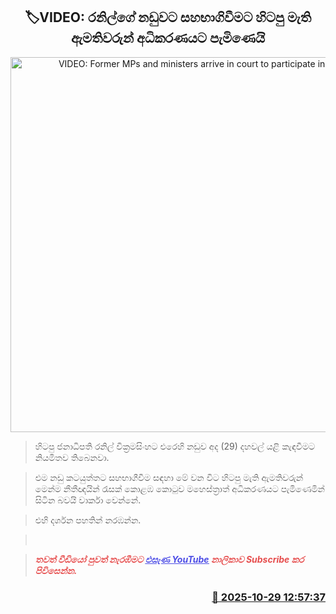 <p align='center'><b><h2 align='center' title='VIDEO: Former MPs and ministers arrive in court to participate in Ranil's case'>🏷VIDEO: රනිල්ගේ නඩුවට සහභාගිවීමට හිටපු මැති ඇමතිවරුන් අධිකරණයට පැමිණෙයි</h2></b></p>
<p align='center'><img src='https://helakuru.sgp1.cdn.digitaloceanspaces.com/esana/images/lib/gune-kl.jpg' width='600' alt='VIDEO: Former MPs and ministers arrive in court to participate in Ranil's case'></p>

> හිටපු ජනාධිපති රනිල් වික්‍රමසිංහට එරෙහි නඩුව අද (29) දහවල් යළි කැඳවීමට නියමිතව තිබෙනවා.

> එම නඩු කටයුත්තට සහභාගීවීම සඳහා මේ වන විට හිටපු මැති ඇමතිවරුන් මෙන්ම නීතීඥයින් රැසක් කොළඹ කොටුව මහෙස්ත්‍රාත් අධිකරණයට පැමිණෙමින් සිටින බවයි වාර්කා වෙන්නේ.

> එහි දර්ශන පහතින් නරඹන්න.‍

>  

> <span style='color:#e64d4d'><em><span><strong>තවත් වීඩියෝ පුවත් නැරඹීමට </strong></span></em></span><a href='https://youtube.com/@esanamedia?si=UZCWEZmqFcpzlvdV'><span style='color:#4d4de6'><em><span><strong><u>එසැණ YouTube</u></strong></span></em></span></a><span style='color:#e64d4d'><em><span><strong> නාලිකාව Subscribe කර පිවිසෙන්න.</strong></span></em></span>



<h3 align='right'><a href='https://www.helakuru.lk/esana/p/114904/'>📅 2025-10-29 12:57:37</a></h3>
